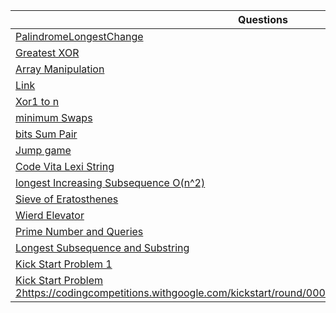 Questions | Code
--------- | ---------
 [PalindromeLongestChange](https://www.hackerrank.com/challenges/richie-rich/problem) | [Code](/longestPalindromeChange.py)
 [Greatest XOR ](https://www.hackerrank.com/challenges/the-great-xor/problem) | [Code](/greatestXpr.py)
 [Array Manipulation](https://www.hackerrank.com/challenges/crush/problem) | [Code](/arrayManipulation.py)
 [Link ](https://www.youtube.com/watch?v=RQpR3MU_g7c&feature=youtu.be) | 
 [Xor1 to n](https://www.geeksforgeeks.org/calculate-xor-1-n/) | [Code](/xor1ton.py)
 [minimum Swaps](https://www.hackerrank.com/challenges/minimum-swaps-2/problem) | [Code](/minimumSwap.py)
 [bits Sum Pair](https://www.interviewbit.com/problems/different-bits-sum-pairwise/) | [Code](/bitSumPair.py)
 [Jump game](https://leetcode.com/problems/jump-game/) | [Code](/jumpArray.py)
 [Code Vita Lexi String](http://leadtrackstudy.blogspot.com/2019/07/lexi-string.html) | [Code](/lexiString.py) 
 [longest Increasing Subsequence O(n^2)](https://www.geeksforgeeks.org/longest-increasing-subsequence-dp-3/) | [Code](/increasingSubsequence.py)
 [Sieve of Eratosthenes](https://www.geeksforgeeks.org/sieve-of-eratosthenes/) |  [Code](/sieveOfErat.py)
 [Wierd Elevator](https://www.youtube.com/watch?v=dG1kgIiM8DY) | [Code](/wierdElevator.py)
 [Prime Number and Queries](https://www.hackerrank.com/contests/adobe-codiva/challenges/prime-number-and-queries/submissions/code/1323920917) | [Code](/primeNumQuery.py)
 [Longest Subsequence and Substring]() | [Code](/stringDp.py)
 [Kick Start Problem 1](https://codingcompetitions.withgoogle.com/kickstart/round/000000000019ff43/00000000003380d2) | [Code](/kickStart1.py)
 [Kick Start Problem 2]()https://codingcompetitions.withgoogle.com/kickstart/round/000000000019ff43/00000000003379bb | [Code](/kickStart2.py)
